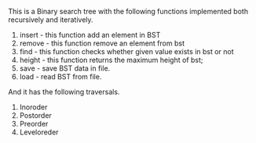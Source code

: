 This is a Binary search tree with the following functions implemented both recursively and iteratively.
1. insert - this function add an element in BST
2. remove - this function remove an element from bst
3. find - this function checks whether given value exists in bst or not
4. height - this function returns the maximum height of bst;
5. save - save BST data in file.
6. load - read BST from file.

And it has the following traversals.
1. Inoroder
2. Postorder
3. Preorder
4. Leveloreder

